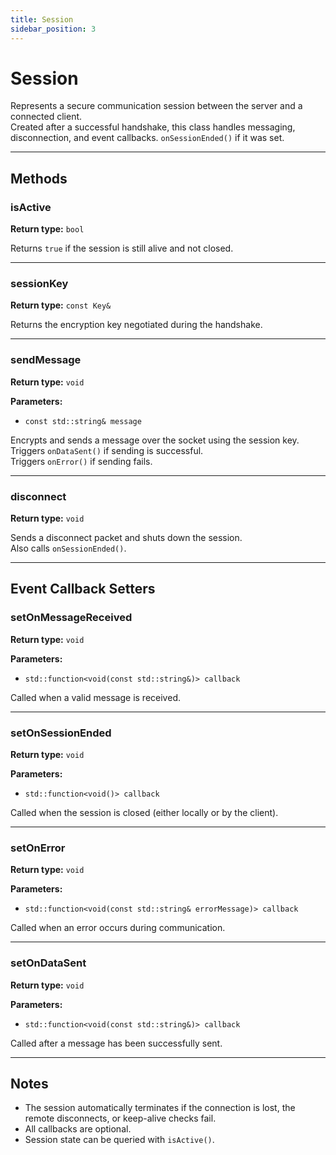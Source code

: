 ```yaml
---
title: Session
sidebar_position: 3
---
```


# Session

Represents a secure communication session between the server and a connected client.  
Created after a successful handshake, this class handles messaging, disconnection, and event callbacks. `onSessionEnded()` if it was set.

---

## Methods

### isActive

**Return type:** `bool`

Returns `true` if the session is still alive and not closed.

---

### sessionKey

**Return type:** `const Key&`

Returns the encryption key negotiated during the handshake.

---

### sendMessage

**Return type:** `void`

**Parameters:**

- `const std::string& message`

Encrypts and sends a message over the socket using the session key.  
Triggers `onDataSent()` if sending is successful.  
Triggers `onError()` if sending fails.

---

### disconnect

**Return type:** `void`

Sends a disconnect packet and shuts down the session.  
Also calls `onSessionEnded()`.

---

## Event Callback Setters

### setOnMessageReceived

**Return type:** `void`

**Parameters:**

- `std::function<void(const std::string&)> callback`

Called when a valid message is received.

---

### setOnSessionEnded

**Return type:** `void`

**Parameters:**

- `std::function<void()> callback`

Called when the session is closed (either locally or by the client).

---

### setOnError

**Return type:** `void`

**Parameters:**

- `std::function<void(const std::string& errorMessage)> callback`

Called when an error occurs during communication.

---

### setOnDataSent

**Return type:** `void`

**Parameters:**

- `std::function<void(const std::string&)> callback`

Called after a message has been successfully sent.

---

## Notes

- The session automatically terminates if the connection is lost, the remote disconnects, or keep-alive checks fail.
- All callbacks are optional.
- Session state can be queried with `isActive()`.
